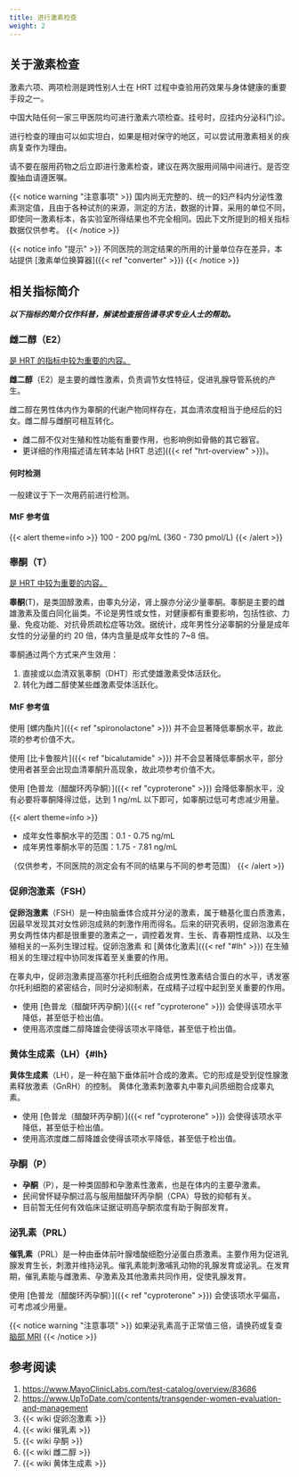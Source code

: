 ```yaml
---
title: 进行激素检查
weight: 2
---
```


## 关于激素检查

激素六项、两项检测是跨性别人士在 HRT 过程中查验用药效果与身体健康的重要手段之一。

中国大陆任何一家三甲医院均可进行激素六项检查。挂号时，应挂内分泌科门诊。

进行检查的理由可以如实坦白，如果是相对保守的地区，可以尝试用激素相关的疾病复查作为理由。

请不要在服用药物之后立即进行激素检查，建议在两次服用间隔中间进行。是否空腹抽血请遵医嘱。

{{< notice warning "注意事项" >}}
国内尚无完整的、统一的妇产科内分泌性激素测定值，且由于各种试剂的来源，测定的方法，数据的计算，采用的单位不同，即使同一激素标本，各实验室所得结果也不完全相同。因此下文所提到的相关指标数据仅供参考。
{{< /notice >}}

{{< notice info "提示" >}}
不同医院的测定结果的所用的计量单位存在差异，本站提供 [激素单位换算器]({{< ref "converter" >}})
{{< /notice >}}

## 相关指标简介

**_以下指标的简介仅作科普，解读检查报告请寻求专业人士的帮助。_**

### 雌二醇（E2）

<u>是 HRT 的指标中较为重要的内容。</u>

**雌二醇**（E2）是主要的雌性激素，负责调节女性特征，促进乳腺导管系统的产生。

雌二醇在男性体内作为睾酮的代谢产物同样存在，其血清浓度相当于绝经后的妇女。雌二醇与雌酮可相互转化。

- 雌二醇不仅对生殖和性功能有重要作用，也影响例如骨骼的其它器官。
- 更详细的作用描述请左转本站 [HRT 总述]({{< ref "hrt-overview" >}})。

#### 何时检测

一般建议于下一次用药前进行检测。

#### MtF 参考值

{{< alert theme=info >}}
100 - 200 pg/mL (360 - 730 pmol/L)
{{< /alert >}}

### **睾酮（T）**

<u>是 HRT 中较为重要的内容。</u>

**睾酮**(T)，是类固醇激素，由睾丸分泌，肾上腺亦分泌少量睾酮。睾酮是主要的雌雄激素及蛋白同化甾类。不论是男性或女性，对健康都有重要影响，包括性欲、力量、免疫功能、对抗骨质疏松症等功效。据统计，成年男性分泌睾酮的分量是成年女性的分泌量的约 20 倍，体内含量是成年女性的 7~8 倍。

睾酮通过两个方式来产生效用：

1. 直接或以血清双氢睾酮（DHT）形式使雄激素受体活跃化。
1. 转化为雌二醇使某些雌激素受体活跃化。

#### MtF 参考值

使用 [螺内酯片]({{< ref "spironolactone" >}}) 并不会显著降低睾酮水平，故此项的参考价值不大。

使用 [比卡鲁胺片]({{< ref "bicalutamide" >}}) 并不会显著降低睾酮水平，部分使用者甚至会出现血清睾酮升高现象，故此项参考价值不大。

使用 [色普龙（醋酸环丙孕酮）]({{< ref "cyproterone" >}}) 会降低睾酮水平，没有必要将睾酮降得过低，达到 1 ng/mL 以下即可，如睾酮过低可考虑减少用量。

{{< alert theme=info >}}

- 成年女性睾酮水平的范围：0.1 - 0.75 ng/mL
- 成年男性睾酮水平的范围：1.75 - 7.81 ng/mL

（仅供参考，不同医院的测定会有不同的结果与不同的参考范围）
{{< /alert >}}

### 促卵泡激素（FSH）

**促卵泡激素**（FSH）是一种由脑垂体合成并分泌的激素，属于糖基化蛋白质激素，因最早发现其对女性卵泡成熟的刺激作用而得名。后来的研究表明，促卵泡激素在男女两性体内都是很重要的激素之一，调控着发育、生长、青春期性成熟、以及生殖相关的一系列生理过程。促卵泡激素 和 [黄体化激素]({{< ref "#lh" >}}) 在生殖相关的生理过程中协同发挥着至关重要的作用。

在睾丸中，促卵泡激素提高塞尔托利氏细胞合成男性激素结合蛋白的水平，诱发塞尔托利细胞的紧密结合，同时分泌抑制素，在成精子过程中起到至关重要的作用。

- 使用 [色普龙（醋酸环丙孕酮）]({{< ref "cyproterone" >}}) 会使得该项水平降低，甚至低于检出值。
- 使用高浓度雌二醇降雄会使得该项水平降低，甚至低于检出值。

### 黄体生成素（LH）{#lh}

**黄体生成素**（LH），是一种在脑下垂体前叶合成的激素。它的形成是受到促性腺激素释放激素（GnRH）的控制。
黄体化激素刺激睾丸中睾丸间质细胞合成睾丸素。

- 使用 [色普龙（醋酸环丙孕酮）]({{< ref "cyproterone" >}}) 会使得该项水平降低，甚至低于检出值。
- 使用高浓度雌二醇降雄会使得该项水平降低，甚至低于检出值。

### 孕酮（P）

- **孕酮**（P），是一种类固醇和孕激素性激素，也是在体内的主要孕激素。
- 民间曾怀疑孕酮过高与服用醋酸环丙孕酮（CPA）导致的抑郁有关。
- 目前暂无任何有效临床证据证明高孕酮浓度有助于胸部发育。

### 泌乳素（PRL）

**催乳素**（PRL）是一种由垂体前叶腺嗜酸细胞分泌蛋白质激素。主要作用为促进乳腺发育生长，刺激并维持泌乳。催乳素能刺激哺乳动物的乳腺发育或泌乳。在发育期，催乳素能与雌激素、孕激素及其他激素共同作用，促使乳腺发育。

使用 [色普龙（醋酸环丙孕酮）]({{< ref "cyproterone" >}}) 会使该项水平偏高，可考虑减少用量。

{{< notice warning "注意事项" >}}
如果泌乳素高于正常值三倍，请换药或复查 [脑部 MRI](https://zh.wikipedia.org/wiki/磁共振成像)
{{< /notice >}}

## 参考阅读

1. <https://www.MayoClinicLabs.com/test-catalog/overview/83686>
1. <https://www.UpToDate.com/contents/transgender-women-evaluation-and-management>
1. {{< wiki 促卵泡激素 >}}
1. {{< wiki 催乳素 >}}
1. {{< wiki 孕酮 >}}
1. {{< wiki 雌二醇 >}}
1. {{< wiki 黄体生成素 >}}
